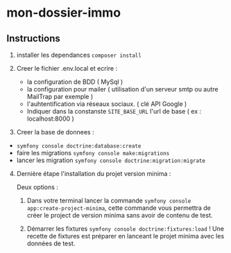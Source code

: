 # mon-dossier-immo

## Instructions


1. installer les dependances `composer install`


2. Creer le fichier .env.local et ecrire : 
    - la configuration de BDD ( MySql )
    - la configuration pour mailer ( utilisation d'un serveur smtp ou autre MailTrap par exemple )
    - l'auhtentification via réseaux sociaux. ( clé API Google )
    - Indiquer dans la constanste `SITE_BASE_URL` l'url de base ( ex : localhost:8000 )


3. Creer la base de donnees : 
  - `symfony console doctrine:database:create`
  -  faire les migrations `symfony console make:migrations`
  -  lancer les migration `symfony console doctrine:migration:migrate`
 
 
4. Dernière étape l'installation du projet version minima :
   
   Deux options :
      1. Dans votre terminal lancer la commande `symfony console app:create-project-minima`, 
         cette commande vous permettra de créer le project de version minima sans avoir de contenu de test.
      
      2. Démarrer les fixtures `symfony console doctrine:fixtures:load` ! Une recette de fixtures est préparer 
         en lanceant le projet minima avec les données de test.
